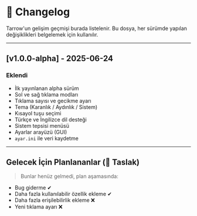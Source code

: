 # 📝 Changelog

Tarrow'un gelişim geçmişi burada listelenir. Bu dosya, her sürümde yapılan değişiklikleri belgelemek için kullanılır.

---

## [v1.0.0-alpha] - 2025-06-24
### Eklendi
- İlk yayınlanan alpha sürüm
- Sol ve sağ tıklama modları
- Tıklama sayısı ve gecikme ayarı
- Tema (Karanlık / Aydınlık / Sistem)
- Kısayol tuşu seçimi
- Türkçe ve İngilizce dil desteği
- Sistem tepsisi menüsü
- Ayarlar arayüzü (GUI)
- `ayar.ini` ile veri kaydetme

---

## Gelecek İçin Planlananlar (📌 Taslak)
> Bunlar henüz gelmedi, plan aşamasında:

- Bug giderme ✔
- Daha fazla kullanılabilir özellik ekleme ✔
- Daha fazla erişilebilirlik ekleme ❌
- Yeni tıklama ayarı ❌
